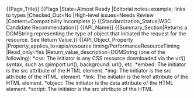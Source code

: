 {{Page_Title}}
{{Flags
|State=Almost Ready
|Editorial notes=example; links to types
|Checked_Out=No
|High-level issues=Needs Review
|Content=Compatibility Incomplete
}}
{{Standardization_Status|W3C Candidate Recommendation}}
{{API_Name}}
{{Summary_Section|Returns a DOMString representing the type of object that initiated the request for the resource. See Return Value.}}
{{API_Object_Property
|Property_applies_to=apis/resource timing/PerformanceResourceTiming
|Read_only=Yes
|Return_value_description=DOMString (one of the following):
*css: The initiator is any CSS resource downloaded via the url() syntax, such as @import url(), background: url(), etc.
*embed: The initiator is the src attribute of the HTML <embed> element.
*img: The initiator is the src attribute of the HTML <img> element.
*link: The initiator is the href attribute of the HTML <link> element.
*object: The initiator is the data attribute of the HTML <object> element.
*script: The initiator is the src attribute of the HTML <script> element.
*subdocument: The initiator is the src attribute of the HTML <frame> or HTML <iframe> elements.
*svg: The initiator is the <svg> element and all resources downloaded as children of the <svg> element.
*xmlhttprequest: The initiator is a XMLHttpRequest object.
*other: The initiator is not of any type listed above.
}}
{{Examples_Section
|Not_required=No
|Examples=
}}
{{Notes_Section}}
{{Related_Specifications_Section
|Specifications={{Related Specification
|Name=W3C Resource Timing Specification
|URL=http://www.w3.org/TR/resource-timing/#dom-performanceresourcetiming-initiatortype
|Status=W3C Candidate Recommendation
}}
}}
{{Compatibility_Section
|Not_required=No
|Imported_tables=
|Desktop_rows=
|Mobile_rows=
|Notes_rows=
}}
{{See_Also_Section}}
{{Topics|API, Resource Timing}}
{{External_Attribution
|Is_CC-BY-SA=No
|Sources=MSDN
|MDN_link=
|MSDN_link=http://msdn.microsoft.com/en-us/library/ie/hh828809%28v=vs.85%29.aspx Windows Internet Explorer API reference
|HTML5Rocks_link=
}}